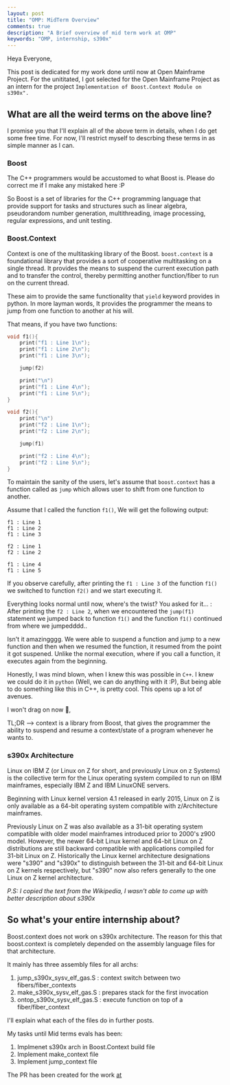 ```yaml
---
layout: post
title: "OMP: MidTerm Overview"
comments: true
description: "A Brief overview of mid term work at OMP"
keywords: "OMP, internship, s390x"
---
```


Heya Everyone,

This post is dedicated for my work done until now at Open Mainframe Project. For
the unititated, I got selected for the Open Mainframe Project as an intern
for the project `Implementation of Boost.Context Module on s390x".`

## What are all the weird terms on the above line?

I promise you that I'll explain all of the above term in details, when I do get
some free time. For now, I'll restrict myself to descrbing these terms in as 
simple manner as I can.

### Boost

The C++ programmers would be accustomed to what Boost is. Please do correct me
if I make any mistaked here :P

So Boost is a set of libraries for the C++ programming language that provide 
support for tasks and structures such as linear algebra, pseudorandom number 
generation, multithreading, image processing, regular expressions, and unit 
testing.

### Boost.Context

Context is one of the multitasking library of the Boost. `boost.context` is a
foundational library that provides a sort of cooperative multitasking on a 
single thread. It provides the means to suspend the current execution path and
to transfer the control, thereby permitting another function/fiber to run
on the current thread.

These aim to provide the same functionality that `yield` keyword provides in 
python. In more layman words, It provides the programmer the means to jump
from one function to another at his will.

That means, if you have two functions: 

```c
void f1(){
	print("f1 : Line 1\n");
	print("f1 : Line 2\n");
	print("f1 : Line 3\n");

	jump(f2)

	print("\n")
	print("f1 : Line 4\n");
	print("f1 : Line 5\n");
}
```

```c
void f2(){
	print("\n")
	print("f2 : Line 1\n");
	print("f2 : Line 2\n");

	jump(f1)

	print("f2 : Line 4\n");
	print("f2 : Line 5\n");
}
```

To maintain the sanity of the users, let's assume that `boost.context` has a
function called as  `jump` which allows user to shift from one function to 
another.

Assume that I called the function `f1()`, We will get the following output:

```
f1 : Line 1
f1 : Line 2
f1 : Line 3

f2 : Line 1
f2 : Line 2

f1 : Line 4
f1 : Line 5
```

If you observe carefully, after printing the `f1 : Line 3` of the function 
`f1()` we switched to function `f2()` and we start executing it.

Everything looks normal until now, where's the twist? You asked for it... :
After printing the `f2 : Line 2`, when we encountered the `jump(f1)` statement
we jumped back to function `f1()` and the function `f1()` continued from where
we jumpedddd..

Isn't it amazingggg. We were able to suspend a function and jump to a new 
function and then when we resumed the function, it resumed from the point it got
suspened. Unlike the normal execution, where if you call a function, it executes
again from the beginning.

Honestly, I was mind blown, when I knew this was possible in `C++`. I knew we
could do it in `python` (Well, we can do anything with it :P), But being able
to do something like this in C++, is pretty cool. This opens up a lot of 
avenues.

I won't drag on now :see_no_evil:,

TL;DR --> context is a library from Boost, that gives the programmer the ability
to suspend and resume a context/state of a program whenever he wants to.

### s390x Architecture

Linux on IBM Z (or Linux on Z for short, and previously Linux on z Systems) is 
the collective term for the Linux operating system compiled to run on IBM 
mainframes, especially IBM Z and IBM LinuxONE servers.

Beginning with Linux kernel version 4.1 released in early 2015, Linux on Z is
only available as a 64-bit operating system compatible with z/Architecture 
mainframes.

Previously Linux on Z was also available as a 31-bit operating system compatible 
with older model mainframes introduced prior to 2000's z900 model. However, the 
newer 64-bit Linux kernel and 64-bit Linux on Z distributions are still backward 
compatible with applications compiled for 31-bit Linux on Z. Historically the 
Linux kernel architecture designations were "s390" and "s390x" to distinguish 
between the 31-bit and 64-bit Linux on Z kernels respectively, but "s390" now 
also refers generally to the one Linux on Z kernel architecture.

*P.S: I copied the text from the Wikipedia, I wasn't able to come up with
better description about s390x*

## So what's your entire internship about?

Boost.context does not work on s390x architecture. The reason for this that 
boost.context is completely depended on the assembly language files for that
architecture.

It mainly has three assembly files for all archs:


1. jump_s390x_sysv_elf_gas.S    : context switch between two fibers/fiber_contexts
2. make_s390x_sysv_elf_gas.S   : prepares stack for the first invocation
3. ontop_s390x_sysv_elf_gas.S  : execute function on top of a fiber/fiber_context

I'll explain what each of the files do in further posts.

My tasks until Mid terms evals has been:

1. Implmenet s390x arch in Boost.Context build file
2. Implement make_context file
3. Implement jump_context  file

The PR has been created for the work [at](https://github.com/boostorg/context/pull/111)

